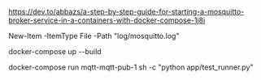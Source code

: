 https://dev.to/abbazs/a-step-by-step-guide-for-starting-a-mosquitto-broker-service-in-a-containers-with-docker-compose-1j8i

New-Item -ItemType File -Path "log/mosquitto.log"

docker-compose up --build


docker-compose run mqtt-mqtt-pub-1 sh -c "python app/test_runner.py"
